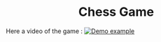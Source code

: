 <div style="text-align: center;"><h1>Chess Game</h1></div>

Here a video of the game :
[![Demo example](http://img.youtube.com/vi/wpZS40dmU_M/0.jpg "Chess game")](https://www.youtube.com/embed/wpZS40dmU_M)
